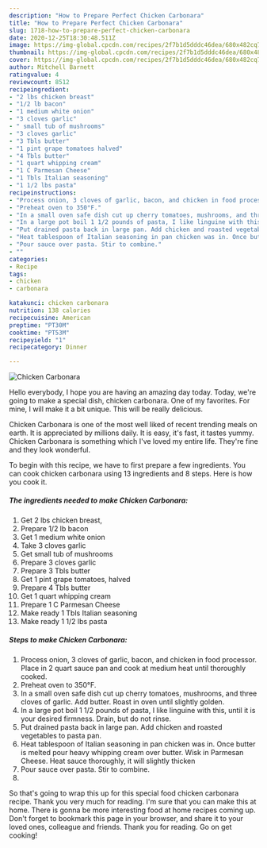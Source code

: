 ```yaml
---
description: "How to Prepare Perfect Chicken Carbonara"
title: "How to Prepare Perfect Chicken Carbonara"
slug: 1718-how-to-prepare-perfect-chicken-carbonara
date: 2020-12-25T18:30:48.511Z
image: https://img-global.cpcdn.com/recipes/2f7b1d5dddc46dea/680x482cq70/chicken-carbonara-recipe-main-photo.jpg
thumbnail: https://img-global.cpcdn.com/recipes/2f7b1d5dddc46dea/680x482cq70/chicken-carbonara-recipe-main-photo.jpg
cover: https://img-global.cpcdn.com/recipes/2f7b1d5dddc46dea/680x482cq70/chicken-carbonara-recipe-main-photo.jpg
author: Mitchell Barnett
ratingvalue: 4
reviewcount: 8512
recipeingredient:
- "2 lbs chicken breast"
- "1/2 lb bacon"
- "1 medium white onion"
- "3 cloves garlic"
- " small tub of mushrooms"
- "3 cloves garlic"
- "3 Tbls butter"
- "1 pint grape tomatoes halved"
- "4 Tbls butter"
- "1 quart whipping cream"
- "1 C Parmesan Cheese"
- "1 Tbls Italian seasoning"
- "1 1/2 lbs pasta"
recipeinstructions:
- "Process onion, 3 cloves of garlic, bacon, and chicken in food processor. Place in 2 quart sauce pan and cook at medium heat until thoroughly cooked."
- "Preheat oven to 350°F."
- "In a small oven safe dish cut up cherry tomatoes, mushrooms, and three cloves of garlic. Add butter. Roast in oven until slightly golden."
- "In a large pot boil 1 1/2 pounds of pasta, I like linguine with this, until it is your desired firmness. Drain, but do not rinse."
- "Put drained pasta back in large pan. Add chicken and roasted vegetables to pasta pan."
- "Heat tablespoon of Italian seasoning in pan chicken was in. Once butter is melted pour heavy whipping cream over butter. Wisk in Parmesan Cheese. Heat sauce thoroughly, it will slightly thicken"
- "Pour sauce over pasta. Stir to combine."
- ""
categories:
- Recipe
tags:
- chicken
- carbonara

katakunci: chicken carbonara 
nutrition: 138 calories
recipecuisine: American
preptime: "PT30M"
cooktime: "PT53M"
recipeyield: "1"
recipecategory: Dinner

---
```



![Chicken Carbonara](https://img-global.cpcdn.com/recipes/2f7b1d5dddc46dea/680x482cq70/chicken-carbonara-recipe-main-photo.jpg)

Hello everybody, I hope you are having an amazing day today. Today, we're going to make a special dish, chicken carbonara. One of my favorites. For mine, I will make it a bit unique. This will be really delicious.

Chicken Carbonara is one of the most well liked of recent trending meals on earth. It is appreciated by millions daily. It is easy, it's fast, it tastes yummy. Chicken Carbonara is something which I've loved my entire life. They're fine and they look wonderful.




To begin with this recipe, we have to first prepare a few ingredients. You can cook chicken carbonara using 13 ingredients and 8 steps. Here is how you cook it.

<!--inarticleads1-->

##### The ingredients needed to make Chicken Carbonara:

1. Get 2 lbs chicken breast,
1. Prepare 1/2 lb bacon
1. Get 1 medium white onion
1. Take 3 cloves garlic
1. Get  small tub of mushrooms
1. Prepare 3 cloves garlic
1. Prepare 3 Tbls butter
1. Get 1 pint grape tomatoes, halved
1. Prepare 4 Tbls butter
1. Get 1 quart whipping cream
1. Prepare 1 C Parmesan Cheese
1. Make ready 1 Tbls Italian seasoning
1. Make ready 1 1/2 lbs pasta




<!--inarticleads2-->

##### Steps to make Chicken Carbonara:

1. Process onion, 3 cloves of garlic, bacon, and chicken in food processor. Place in 2 quart sauce pan and cook at medium heat until thoroughly cooked.
1. Preheat oven to 350°F.
1. In a small oven safe dish cut up cherry tomatoes, mushrooms, and three cloves of garlic. Add butter. Roast in oven until slightly golden.
1. In a large pot boil 1 1/2 pounds of pasta, I like linguine with this, until it is your desired firmness. Drain, but do not rinse.
1. Put drained pasta back in large pan. Add chicken and roasted vegetables to pasta pan.
1. Heat tablespoon of Italian seasoning in pan chicken was in. Once butter is melted pour heavy whipping cream over butter. Wisk in Parmesan Cheese. Heat sauce thoroughly, it will slightly thicken
1. Pour sauce over pasta. Stir to combine.
1. 




So that's going to wrap this up for this special food chicken carbonara recipe. Thank you very much for reading. I'm sure that you can make this at home. There is gonna be more interesting food at home recipes coming up. Don't forget to bookmark this page in your browser, and share it to your loved ones, colleague and friends. Thank you for reading. Go on get cooking!
